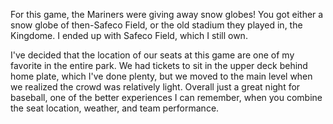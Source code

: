 For this game, the Mariners were giving away snow globes! You got
either a snow globe of then-Safeco Field, or the old stadium they
played in, the Kingdome. I ended up with Safeco Field, which I still
own.

I've decided that the location of our seats at this game are one of my
favorite in the entire park. We had tickets to sit in the upper deck
behind home plate, which I've done plenty, but we moved to the main
level when we realized the crowd was relatively light.  Overall just a
great night for baseball, one of the better experiences I can
remember, when you combine the seat location, weather, and team
performance.
